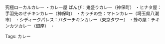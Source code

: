 究極ローカルカレー
・カレー屋 ばんび：鬼盛りカレー（神保町）
・ヒナタ屋：手羽先のせチキンカレー（神保町）
・カラチの空：マトンカレー（埼玉県八潮市）
・シディークパレス：バターチキンカレー（東京タワー）
・蜂の屋：チキンカツカレー（銀座）
・

Tags:
  カレー
